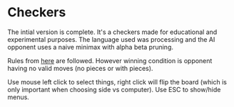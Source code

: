 # Checkers
The intial version is complete. It's a checkers made for educational and experimental purposes. The language used was processing and the AI opponent uses a naive minimax with alpha beta pruning.

Rules from [here](https://en.wikipedia.org/wiki/English_draughts#Rules) are followed. However winning condition is opponent having no valid moves (no pieces or with pieces).

Use mouse left click to select things, right click will flip the board (which is only important when choosing side vs computer). Use ESC to show/hide menus.

